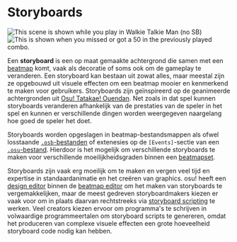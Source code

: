 # Storyboards

![This scene is shown while you play in Walkie Talkie Man (no SB)](img/Sbpassing.png "This scene is shown while you play in Walkie Talkie Man no SB")
![This is shown when you missed or got a 50 in the previously played combo.](img/Sbfailing.png "This is shown when you missed or got a 50 in the previously played combo.")

Een **storyboard** is een op maat gemaakte achtergrond die samen met een [beatmap](/wiki/Beatmaps) komt, vaak als decoratie of soms ook om de gameplay te veranderen. Een storyboard kan bestaan uit zowat alles, maar meestal zijn ze opgebouwd uit visuele effecten om een beatmap mooier en kenmerkend te maken voor gebruikers. Storyboards zijn geïnspireerd op de geanimeerde achtergronden uit  [Osu! Tatakae! Ouendan](/wiki/Glossary#ouendan). Net zoals in dat spel kunnen storyboards veranderen afhankelijk van de prestaties van de speler in het spel en kunnen er verschillende dingen worden weergegeven naargelang hoe goed de speler het doet.

Storyboards worden opgeslagen in beatmap-bestandsmappen als ofwel losstaande [`.osb`-bestanden](/wiki/osu!_File_Formats/Osb_(file_format)) of extenesies op de `[Events]`-sectie van een [`.osu`-bestand](/wiki/osu!_File_Formats/Osu_(file_format)). Hierdoor is het mogelijk om verschillende storyboards te maken voor verschillende moeilijkheidsgraden binnen een [beatmapset](/wiki/Glossary#beatmapset).

Storyboards zijn vaak erg moeilijk om te maken en vergen veel tijd en expertise in standaardanimatie en het creëren van graphics. osu! heeft een [design editor](/wiki/Beatmap_Editor/Design) binnen de [beatmap editor](/wiki/Beatmap_Editor) om het maken van storyboards te vergemakkelijken, maar de meest gedreven storyboardmakers kiezen er vaak voor om in plaats daarvan rechtstreeks via [storyboard scripting](/wiki/Storyboard_Scripting) te werken. Veel creators kiezen ervoor om programma's te schrijven in volwaardige programmeertalen om storyboard scripts te genereren, omdat het produceren van complexe visuele effecten een grote hoeveelheid storyboard code nodig kan hebben.
